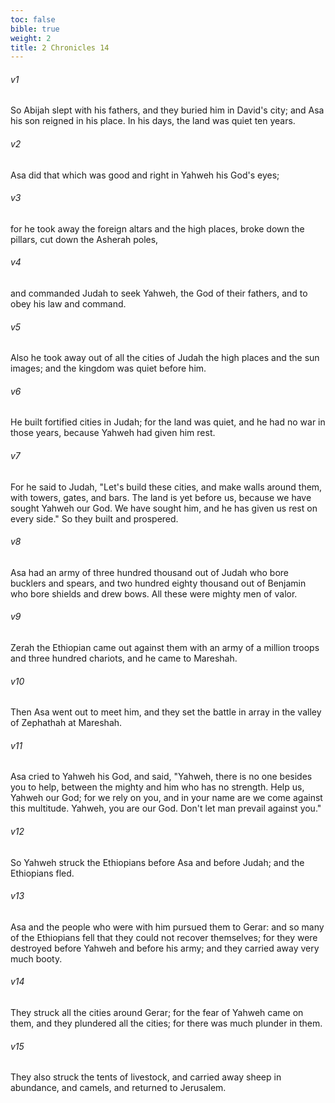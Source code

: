 ```yaml
---
toc: false
bible: true
weight: 2
title: 2 Chronicles 14
---
```




###### v1 
So Abijah slept with his fathers, and they buried him in David's city; and Asa his son reigned in his place. In his days, the land was quiet ten years. 

###### v2 
Asa did that which was good and right in Yahweh his God's eyes; 

###### v3 
for he took away the foreign altars and the high places, broke down the pillars, cut down the Asherah poles, 

###### v4 
and commanded Judah to seek Yahweh, the God of their fathers, and to obey his law and command. 

###### v5 
Also he took away out of all the cities of Judah the high places and the sun images; and the kingdom was quiet before him. 

###### v6 
He built fortified cities in Judah; for the land was quiet, and he had no war in those years, because Yahweh had given him rest. 

###### v7 
For he said to Judah, "Let's build these cities, and make walls around them, with towers, gates, and bars. The land is yet before us, because we have sought Yahweh our God. We have sought him, and he has given us rest on every side." So they built and prospered. 

###### v8 
Asa had an army of three hundred thousand out of Judah who bore bucklers and spears, and two hundred eighty thousand out of Benjamin who bore shields and drew bows. All these were mighty men of valor. 

###### v9 
Zerah the Ethiopian came out against them with an army of a million troops and three hundred chariots, and he came to Mareshah. 

###### v10 
Then Asa went out to meet him, and they set the battle in array in the valley of Zephathah at Mareshah. 

###### v11 
Asa cried to Yahweh his God, and said, "Yahweh, there is no one besides you to help, between the mighty and him who has no strength. Help us, Yahweh our God; for we rely on you, and in your name are we come against this multitude. Yahweh, you are our God. Don't let man prevail against you." 

###### v12 
So Yahweh struck the Ethiopians before Asa and before Judah; and the Ethiopians fled. 

###### v13 
Asa and the people who were with him pursued them to Gerar: and so many of the Ethiopians fell that they could not recover themselves; for they were destroyed before Yahweh and before his army; and they carried away very much booty. 

###### v14 
They struck all the cities around Gerar; for the fear of Yahweh came on them, and they plundered all the cities; for there was much plunder in them. 

###### v15 
They also struck the tents of livestock, and carried away sheep in abundance, and camels, and returned to Jerusalem.
